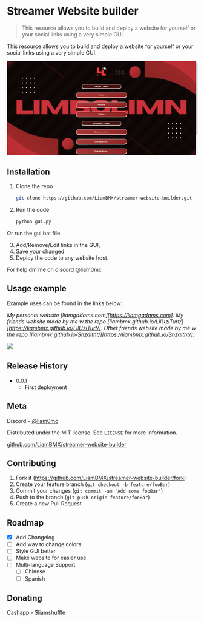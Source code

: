 # Streamer Website builder
> This resource allows you to build and deploy a website for yourself or your social links using a very simple GUI.

This resource allows you to build and deploy a website for yourself or your social links using a very simple GUI.

![](header.png)

## Installation

1. Clone the repo
   ```sh
   git clone https://github.com/LiamBMX/streamer-website-builder.git
   ```
2. Run the code 
   ```py
   python gui.py
   ```
Or run the gui.bat file

3. Add/Remove/Edit links in the GUI,
4. Save your changed
5. Deploy the code to any website host.

For help dm me on discord @liam0mc

## Usage example

Example uses can be found in the links below:

_My personal website [liamgadams.com][https://liamgadams.com]._
_My friends website made by me w the repo [liambmx.github.io/LilUziTurt/][https://liambmx.github.io/LilUziTurt/]._
_Other friends website made by me w the repo [liambmx.github.io/Shzaltht/][https://liambmx.github.io/Shzaltht/]._

![](example.png)

## Release History

* 0.0.1
    * First deployment

## Meta

Discord – [@liam0mc](https://discord.gg/jvsAEa6VsA) 

Distributed under the MIT license. See ``LICENSE`` for more information.

[github.com/LiamBMX/streamer-website-builder](https://github.com/LiamBMX/streamer-website-builder)

## Contributing

1. Fork it (<https://github.com/LiamBMX/streamer-website-builder/fork>)
2. Create your feature branch (`git checkout -b feature/fooBar`)
3. Commit your changes (`git commit -am 'Add some fooBar'`)
4. Push to the branch (`git push origin feature/fooBar`)
5. Create a new Pull Request

## Roadmap

- [x] Add Changelog
- [ ] Add way to change colors
- [ ] Style GUI better
- [ ] Make website for easier use
- [ ] Multi-language Support
    - [ ] Chinese
    - [ ] Spanish

## Donating 

Cashapp - $liamshuffle